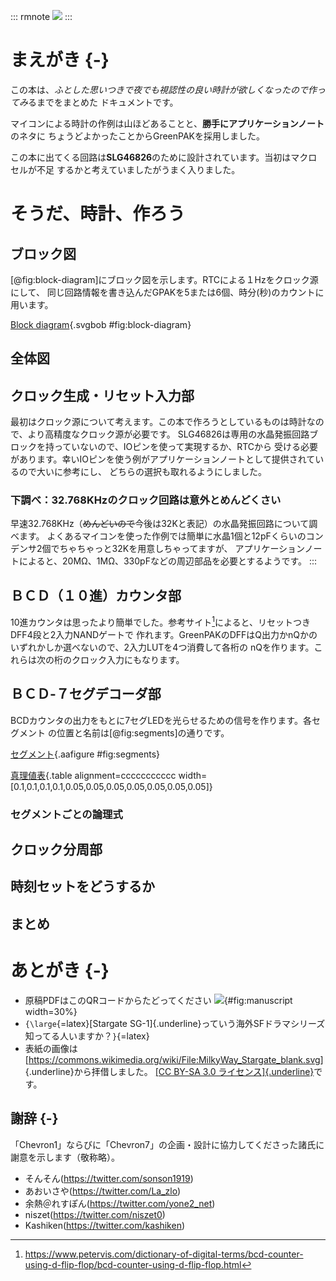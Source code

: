::: rmnote
![](images/MilkyWay_Stargate_blank.svg)
:::

# まえがき {-}

この本は、*ふとした思いつきで夜でも視認性の良い時計が欲しくなったので作ってみ*るまでをまとめた
ドキュメントです。

マイコンによる時計の作例は山ほどあることと、**勝手にアプリケーションノート**のネタに
ちょうどよかったことからGreenPAKを採用しました。

この本に出てくる回路は**SLG46826**のために設計されています。当初はマクロセルが不足
するかと考えていましたがうまく入りました。

# そうだ、時計、作ろう
## ブロック図

[@fig:block-diagram]にブロック図を示します。RTCによる１Hzをクロック源にして、
同じ回路情報を書き込んだGPAKを5または6個、時分(秒)のカウントに用います。

[Block diagram](data/block-diagram.bob){.svgbob #fig:block-diagram}

## 全体図
## クロック生成・リセット入力部

最初はクロック源について考えます。この本で作ろうとしているものは時計なので、より高精度なクロック源が必要です。
SLG46826は専用の水晶発振回路ブロックを持っていないので、IOピンを使って実現するか、RTCから
受ける必要があります。幸いIOピンを使う例がアプリケーションノートとして提供されているので大いに参考にし、
どちらの選択も取れるようにしました。

### 下調べ：32.768KHzのクロック回路は意外とめんどくさい

早速32.768KHz（~~めんどいので~~今後は32Kと表記）の水晶発振回路について調べます。
よくあるマイコンを使った作例では簡単に水晶1個と12pFくらいのコンデンサ2個でちゃちゃっと32Kを用意しちゃってますが、
アプリケーションノートによると、20M&Omega;、1M&Omega;、330pFなどの周辺部品を必要とするようです。
:::

## ＢＣＤ（１０進）カウンタ部

10進カウンタは思ったより簡単でした。参考サイト[^ref-bcd-counter]によると、リセットつきDFF4段と2入力NANDゲートで
作れます。GreenPAKのDFFはQ出力かnQかのいずれかしか選べないので、2入力LUTを4つ消費して各桁の
nQを作ります。これらは次の桁のクロック入力にもなります。

[^ref-bcd-counter]: <https://www.petervis.com/dictionary-of-digital-terms/bcd-counter-using-d-flip-flop/bcd-counter-using-d-flip-flop.html>

## ＢＣＤ-７セグデコーダ部

BCDカウンタの出力をもとに7セグLEDを光らせるための信号を作ります。各セグメント
の位置と名前は[@fig:segments]の通りです。

[セグメント](data/segments.txt){.aafigure #fig:segments}

[真理値表](data/truth-table.csv){.table alignment=ccccccccccc width=[0.1,0.1,0.1,0.1,0.05,0.05,0.05,0.05,0.05,0.05,0.05]}

### セグメントごとの論理式
## クロック分周部
## 時刻セットをどうするか
## まとめ

# あとがき {-}

- 原稿PDFはこのQRコードからたどってください ![](images/QRcode.png){#fig:manuscript width=30%}
- `{\large`{=latex}[Stargate SG-1]{.underline}っていう海外SFドラマシリーズ知ってる人いますか？`}`{=latex}
- 表紙の画像は
  [<https://commons.wikimedia.org/wiki/File:MilkyWay_Stargate_blank.svg>]{.underline}から拝借しました。
  [[CC BY-SA 3.0 ライセンス]{.underline}](https://creativecommons.org/licenses/by-sa/3.0/deed.en)です。

## 謝辞 {-}

「Chevron1」ならびに「Chevron7」の企画・設計に協力してくださった諸氏に謝意を示します（敬称略）。

- そんそん(<https://twitter.com/sonson1919>)
- あおいさや(<https://twitter.com/La_zlo>)
- 余熱＠れすぽん(<https://twitter.com/yone2_net>)
- niszet(<https://twitter.com/niszet0>)
- Kashiken(<https://twitter.com/kashiken>)
